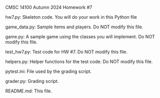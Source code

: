 CMSC 14100
Autumn 2024
Homework #7

hw7.py: Skeleton code. You will do your work in this Python file

game_data.py: Sample items and players. Do NOT modify this file.

game.py: A sample game using the classes you will implement. Do NOT modify this file.

test_hw7.py: Test code for HW #7. Do NOT modify this file.

helpers.py: Helper functions for the test code. Do NOT modify this file.

pytest.ini: File used by the grading script. 

grader.py: Grading script. 

README.md: This file. 